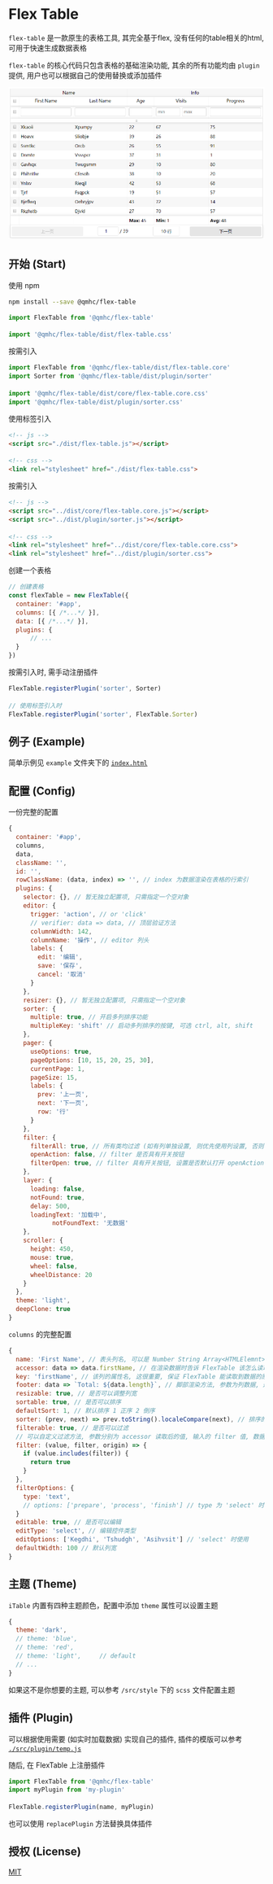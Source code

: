 # Flex Table

`flex-table` 是一款原生的表格工具, 其完全基于flex, 没有任何的table相关的html, 可用于快速生成数据表格

`flex-table` 的核心代码只包含表格的基础渲染功能, 其余的所有功能均由 `plugin` 提供, 用户也可以根据自己的使用替换或添加插件

![视觉](./public/visual.png)


## 开始 (Start)

使用 npm

```bash
npm install --save @qmhc/flex-table
```

```js
import FlexTable from '@qmhc/flex-table'

import '@qmhc/flex-table/dist/flex-table.css'
```

按需引入

```js
import FlexTable from '@qmhc/flex-table/dist/flex-table.core'
import Sorter from '@qmhc/flex-table/dist/plugin/sorter'

import '@qmhc/flex-table/dist/core/flex-table.core.css'
import '@qmhc/flex-table/dist/plugin/sorter.css'
```

使用标签引入

```html
<!-- js -->
<script src="./dist/flex-table.js"></script>

<!-- css -->
<link rel="stylesheet" href="./dist/flex-table.css">
```

按需引入

```html
<!-- js -->
<script src="../dist/core/flex-table.core.js"></script>
<script src="../dist/plugin/sorter.js"></script>

<!-- css -->
<link rel="stylesheet" href="../dist/core/flex-table.core.css">
<link rel="stylesheet" href="../dist/plugin/sorter.css">
```

创建一个表格

```javascript
// 创建表格
const flexTable = new FlexTable({
  container: '#app',
  columns: [{ /*...*/ }],
  data: [{ /*...*/ }],
  plugins: {
      // ...
  }
})
```

按需引入时, 需手动注册插件

```js
FlexTable.registerPlugin('sorter', Sorter)

// 使用标签引入时
FlexTable.registerPlugin('sorter', FlexTable.Sorter)
```

## 例子 (Example)

简单示例见 `example` 文件夹下的 [`index.html`](./tests/index.html)


## 配置 (Config)

一份完整的配置

```javascript
{
  container: '#app',
  columns,
  data,
  className: '',
  id: '',
  rowClassName: (data, index) => '', // index 为数据渲染在表格的行索引
  plugins: {
    selector: {}, // 暂无独立配置项, 只需指定一个空对象
    editor: {
      trigger: 'action', // or 'click'
      // verifier: data => data, // 顶层验证方法
      columnWidth: 142,
      columnName: '操作', // editor 列头
      labels: {
        edit: '编辑',
        save: '保存',
        cancel: '取消'
      }
    },
    resizer: {}, // 暂无独立配置项, 只需指定一个空对象
    sorter: {
      multiple: true, // 开启多列排序功能
      multipleKey: 'shift' // 启动多列排序的按键, 可选 ctrl, alt, shift
    },
    pager: {
      useOptions: true,
      pageOptions: [10, 15, 20, 25, 30],
      currentPage: 1,
      pageSize: 15,
      labels: {
        prev: '上一页',
        next: '下一页',
        row: '行'
      }
    },
    filter: {
      filterAll: true, // 所有类均过滤 (如有列单独设置, 则优先使用列设置, 否则使用默认过滤设置)
      openAction: false, // filter 是否具有开关按钮
      filterOpen: true, // filter 具有开关按钮, 设置是否默认打开 openAction 为 false 时忽略
    },
    layer: {
      loading: false,
      notFound: true,
      delay: 500,
      loadingText: '加载中',
			notFoundText: '无数据'
    },
    scroller: {
      height: 450,
      mouse: true,
      wheel: false,
      wheelDistance: 20
    }
  },
  theme: 'light',
  deepClone: true
}
```

`columns` 的完整配置

```js
{
  name: 'First Name', // 表头列名, 可以是 Number String Array<HTMLElemnt> NodeList HTMLElement
  accessor: data => data.firstName, // 在渲染数据时告诉 FlexTable 该怎么读取数据, 参数为行数据, 返回值参考 name 属性
  key: 'firstName', // 该列的属性名, 这很重要, 保证 FlexTable 能读取到数据的原始值
  footer: data => `Total: ${data.length}`, // 脚部渲染方法, 参数为列数据, 返回值参考 name 属性
  resizable: true, // 是否可以调整列宽
  sortable: true, // 是否可以排序
  defaultSort: 1, // 默认排序 1 正序 2 倒序
  sorter: (prev, next) => prev.toString().localeCompare(next), // 排序的方法
  filterable: true, // 是否可以过滤
  // 可以自定义过滤方法, 参数分别为 accessor 读取后的值, 输入的 filter 值, 数据的原始值
  filter: (value, filter, origin) => {
    if (value.includes(filter)) {
      return true
    }
  },
  filterOptions: {
    type: 'text',
    // options: ['prepare', 'process', 'finish'] // type 为 'select' 时使用
  }
  editable: true, // 是否可以编辑
  editType: 'select', // 编辑控件类型
  editOptions: ['Kegdhi', 'Tshudgh', 'Asihvsit'] // 'select' 时使用
  defaultWidth: 100 // 默认列宽
}
```

<!-- PS: 内置的 `resizer` 插件是基于 `Proxy` 编写的，使用时请注意兼容性 -->

## 主题 (Theme)

`iTable` 内置有四种主题颜色，配置中添加 `theme` 属性可以设置主题

```javascript
{
  theme: 'dark',
  // theme: 'blue',
  // theme: 'red',
  // theme: 'light',     // default
  // ...
}
```

如果这不是你想要的主题, 可以参考 `/src/style` 下的 `scss` 文件配置主题

## 插件 (Plugin)

可以根据使用需要 (如实时加载数据) 实现自己的插件, 插件的模版可以参考 [`./src/plugin/temp.js`](././src/plugin/temp.js)

随后, 在 FlexTable 上注册插件

```js
import FlexTable from '@qmhc/flex-table'
import myPlugin from 'my-plugin'

FlexTable.registerPlugin(name, myPlugin)
```

也可以使用 `replacePlugin` 方法替换具体插件

## 授权 (License)

[MIT](./LICENSE)
